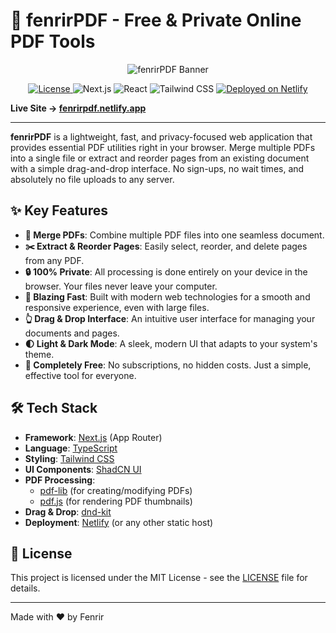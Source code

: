 
# 🐺 fenrirPDF - Free & Private Online PDF Tools

<p align="center">
  <img src="https://fenrirpdf.netlify.app/og-image.png" alt="fenrirPDF Banner" />
</p>

<p align="center">
  <a href="https://github.com/fenrir-app/fenrirpdf/blob/main/LICENSE">
    <img src="https://img.shields.io/badge/license-MIT-yellow.svg" alt="License">
  </a>
  <img src="https://img.shields.io/badge/Next.js-14-blue?logo=nextdotjs" alt="Next.js">
  <img src="https://img.shields.io/badge/React-18-61DAFB?logo=react" alt="React">
  <img src="https://img.shields.io/badge/Tailwind_CSS-3.4-38B2AC?logo=tailwindcss" alt="Tailwind CSS">
  <a href="https://fenrirpdf.netlify.app">
    <img src="https://img.shields.io/badge/deployed_on-Netlify-00C7B7?logo=netlify" alt="Deployed on Netlify">
  </a>
</p>


**Live Site → [fenrirpdf.netlify.app](https://fenrirpdf.netlify.app)**

---

**fenrirPDF** is a lightweight, fast, and privacy-focused web application that provides essential PDF utilities right in your browser. Merge multiple PDFs into a single file or extract and reorder pages from an existing document with a simple drag-and-drop interface. No sign-ups, no wait times, and absolutely no file uploads to any server.

## ✨ Key Features

-   **📄 Merge PDFs**: Combine multiple PDF files into one seamless document.
-   **✂️ Extract & Reorder Pages**: Easily select, reorder, and delete pages from any PDF.
-   **🔒 100% Private**: All processing is done entirely on your device in the browser. Your files never leave your computer.
-   **💨 Blazing Fast**: Built with modern web technologies for a smooth and responsive experience, even with large files.
-   **👆 Drag & Drop Interface**: An intuitive user interface for managing your documents and pages.
-   **🌓 Light & Dark Mode**: A sleek, modern UI that adapts to your system's theme.
-   **💸 Completely Free**: No subscriptions, no hidden costs. Just a simple, effective tool for everyone.

## 🛠️ Tech Stack

-   **Framework**: [Next.js](https://nextjs.org/) (App Router)
-   **Language**: [TypeScript](https://www.typescriptlang.org/)
-   **Styling**: [Tailwind CSS](https://tailwindcss.com/)
-   **UI Components**: [ShadCN UI](https://ui.shadcn.com/)
-   **PDF Processing**: 
    -   [pdf-lib](https://pdf-lib.js.org/) (for creating/modifying PDFs)
    -   [pdf.js](https://mozilla.github.io/pdf.js/) (for rendering PDF thumbnails)
-   **Drag & Drop**: [dnd-kit](https://dndkit.com/)
-   **Deployment**: [Netlify](https://www.netlify.com/) (or any other static host)

## 📜 License

This project is licensed under the MIT License - see the [LICENSE](LICENSE) file for details.

---

Made with ❤️ by Fenrir
